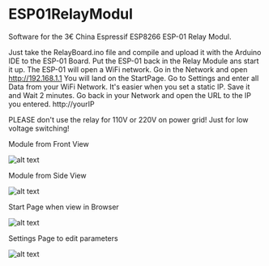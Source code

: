 # ESP01RelayModul
Software for the 3€ China Espressif ESP8266 ESP-01 Relay Modul.

Just take the RelayBoard.ino file and compile and upload it with the Arduino IDE to the ESP-01 Board.
Put the ESP-01 back in the Relay Module ans start it up.
The ESP-01 will open a WiFi network. Go in the Network and open http://192.168.1.1
You will land on the StartPage. Go to Settings and enter all Data from your WiFi Network.
It's easier when you set a static IP. Save it and Wait 2 minutes.
Go back in your Network and open the URL to the IP you entered. http://yourIP

PLEASE don't use the relay for 110V or 220V on power grid! Just for low voltage switching!

Module from Front View

![alt text](https://raw.githubusercontent.com/sschori/ESP01RelayModul/master/modul1.jpg)

Module from Side View

![alt text](https://raw.githubusercontent.com/sschori/ESP01RelayModul/master/modul2.jpg)

Start Page when view in Browser

![alt text](https://raw.githubusercontent.com/sschori/ESP01RelayModul/master/relay.jpg)

Settings Page to edit parameters

![alt text](https://raw.githubusercontent.com/sschori/ESP01RelayModul/master/settings.jpg)

